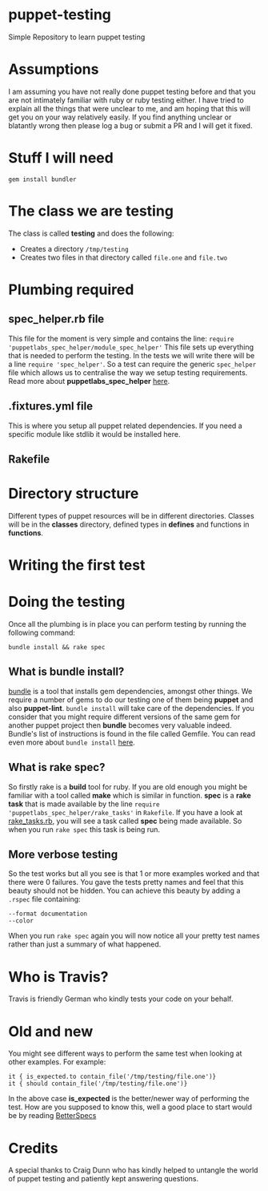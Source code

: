 # puppet-testing
Simple Repository to learn puppet testing

# Assumptions
I am assuming you have not really done puppet testing before and that you are
not intimately familiar with ruby or ruby testing either. I have tried to
explain all the things that were unclear to me, and am hoping that this will
get you on your way relatively easily. If you find anything unclear or blatantly
wrong then please log a bug or submit a PR and I will get it fixed.

# Stuff I will need
```
gem install bundler
```

# The class we are testing
The class is called **testing** and does the following:
* Creates a directory ```/tmp/testing```
* Creates two files in that directory called ```file.one``` and ```file.two```

# Plumbing required
## spec_helper.rb file
This file for the moment is very simple and contains the line:
```require 'puppetlabs_spec_helper/module_spec_helper'```
This file sets up everything that is needed to perform the testing. In the tests
we will write there will be a line ```require 'spec_helper'```. So a test can
require the generic ```spec_helper``` file which allows us to centralise the
way we setup testing requirements. Read more about **puppetlabs_spec_helper**
[here](https://github.com/puppetlabs/puppetlabs_spec_helper).

## .fixtures.yml file
This is where you setup all puppet related dependencies. If you need a
specific module like stdlib it would be installed here.


## Rakefile

# Directory structure
Different types of puppet resources will be in different directories. Classes
will be in the **classes** directory, defined types in **defines** and functions
in **functions**.


# Writing the first test


# Doing the testing
Once all the plumbing is in place you can perform testing by running the following command:
```
bundle install && rake spec
```

## What is bundle install?
[bundle](http://bundler.io) is a tool that installs gem dependencies, amongst
other things. We require a number of gems to do our testing one of them being
**puppet** and also **puppet-lint**. ```bundle install``` will take care of the
dependencies. If you consider that you might require different versions of the
same gem for another puppet project then **bundle** becomes very valuable indeed.
Bundle's list of instructions is found in the file called Gemfile. You can read
even more about ```bundle install``` [here](http://bundler.io/v1.13/man/bundle-install.1.html).

## What is rake spec?
So firstly rake is a **build** tool for ruby. If you are old enough you might be
familiar with a tool called **make** which is similar in function. **spec** is a
**rake task** that is made available by the line ```require 'puppetlabs_spec_helper/rake_tasks'``` in ```Rakefile```. If you have a look at
[rake_tasks.rb](https://github.com/puppetlabs/puppetlabs_spec_helper/blob/master/lib/puppetlabs_spec_helper/rake_tasks.rb#L342-L347), you will see a task called
**spec** being made available. So when you run ```rake spec``` this task is
being run.

## More verbose testing
So the test works but all you see is that 1 or more examples worked and that
there were 0 failures. You gave the tests pretty names and feel that this
beauty should not be hidden. You can achieve this beauty by adding a ```.rspec```
file containing:
```
--format documentation
--color
```
When you run ```rake spec``` again you will now notice all your pretty test
names rather than just a summary of what happened.


# Who is Travis?
Travis is friendly German who kindly tests your code on your behalf. 

# Old and new
You might see different ways to perform the same test when looking at other
examples. For example:
```
it { is_expected.to contain_file('/tmp/testing/file.one')}
it { should contain_file('/tmp/testing/file.one')}
```
In the above case **is_expected** is the better/newer way of performing the test.
How are you supposed to know this, well a good place to start would be by
reading [BetterSpecs](http://betterspecs.org)


# Credits
A special thanks to Craig Dunn who has kindly helped to untangle the world of
puppet testing and patiently kept answering questions.
